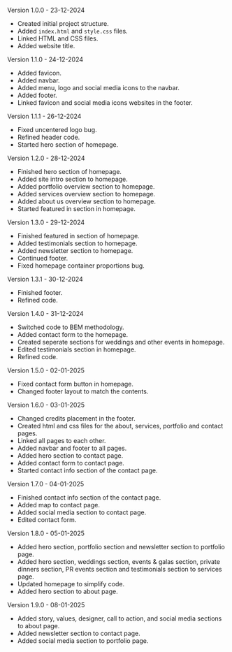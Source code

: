 Version 1.0.0 - 23-12-2024
- Created initial project structure.
- Added `index.html` and `style.css` files.
- Linked HTML and CSS files.
- Added website title.

Version 1.1.0 - 24-12-2024
- Added favicon.
- Added navbar.
- Added menu, logo and social media icons to the navbar.
- Added footer.
- Linked favicon and social media icons websites in the footer.

Version 1.1.1 - 26-12-2024
- Fixed uncentered logo bug.
- Refined header code.
- Started hero section of homepage.

Version 1.2.0 - 28-12-2024
- Finished hero section of homepage.
- Added site intro section to homepage.
- Added portfolio overview section to homepage.
- Added services overview section to homepage.
- Added about us overview section to homepage.
- Started featured in section in homepage.

Version 1.3.0 - 29-12-2024
- Finished featured in section of homepage.
- Added testimonials section to homepage.
- Added newsletter section to homepage.
- Continued footer.
- Fixed homepage container proportions bug.

Version 1.3.1 - 30-12-2024
- Finished footer.
- Refined code.

Version 1.4.0 - 31-12-2024
- Switched code to BEM methodology.
- Added contact form to the homepage.
- Created seperate sections for weddings and other events in homepage.
- Edited testimonials section in homepage.
- Refined code.

Version 1.5.0 - 02-01-2025
- Fixed contact form button in homepage.
- Changed footer layout to match the contents.

Version 1.6.0 - 03-01-2025
- Changed credits placement in the footer.
- Created html and css files for the about, services, portfolio and contact pages.
- Linked all pages to each other.
- Added navbar and footer to all pages.
- Added hero section to contact page.
- Added contact form to contact page.
- Started contact info section of the contact page.

Version 1.7.0 - 04-01-2025
- Finished contact info section of the contact page.
- Added map to contact page.
- Added social media section to contact page.
- Edited contact form.

Version 1.8.0 - 05-01-2025
- Added hero section, portfolio section and newsletter section to portfolio page.
- Added hero section, weddings section, events & galas section, private dinners section, PR events section and testimonials section to services page.
- Updated homepage to simplify code.
- Added hero section to about page.

Version 1.9.0 - 08-01-2025
- Added story, values, designer, call to action, and social media sections to about page.
- Added newsletter section to contact page.
- Added social media section to portfolio page.

